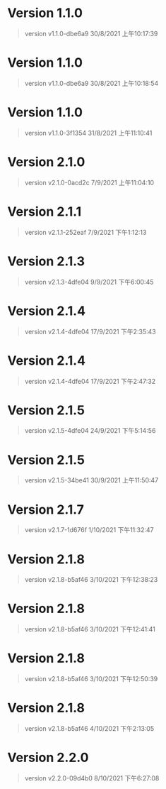 
# Version 1.1.0 
 > version v1.1.0-dbe6a9 30/8/2021 上午10:17:39
# Version 1.1.0 
 > version v1.1.0-dbe6a9 30/8/2021 上午10:18:54
# Version 1.1.0 
 > version v1.1.0-3f1354 31/8/2021 上午11:10:41
# Version 2.1.0 
 > version v2.1.0-0acd2c 7/9/2021 上午11:04:10
# Version 2.1.1 
 > version v2.1.1-252eaf 7/9/2021 下午1:12:13
# Version 2.1.3 
 > version v2.1.3-4dfe04 9/9/2021 下午6:00:45
# Version 2.1.4 
 > version v2.1.4-4dfe04 17/9/2021 下午2:35:43
# Version 2.1.4 
 > version v2.1.4-4dfe04 17/9/2021 下午2:47:32
# Version 2.1.5 
 > version v2.1.5-4dfe04 24/9/2021 下午5:14:56
# Version 2.1.5 
 > version v2.1.5-34be41 30/9/2021 上午11:50:47
# Version 2.1.7 
 > version v2.1.7-1d676f 1/10/2021 下午11:32:47
# Version 2.1.8 
 > version v2.1.8-b5af46 3/10/2021 下午12:38:23
# Version 2.1.8 
 > version v2.1.8-b5af46 3/10/2021 下午12:41:41
# Version 2.1.8 
 > version v2.1.8-b5af46 3/10/2021 下午12:50:39
# Version 2.1.8 
 > version v2.1.8-b5af46 4/10/2021 下午2:13:05
# Version 2.2.0 
 > version v2.2.0-09d4b0 8/10/2021 下午6:27:08